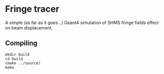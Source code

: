 # Fringe tracer

A simple (as far as it goes...) Geant4 simulation of SHMS fringe fields effect
on beam displacement.

## Compiling

    mkdir build
    cd build
    cmake ../source/
    make

